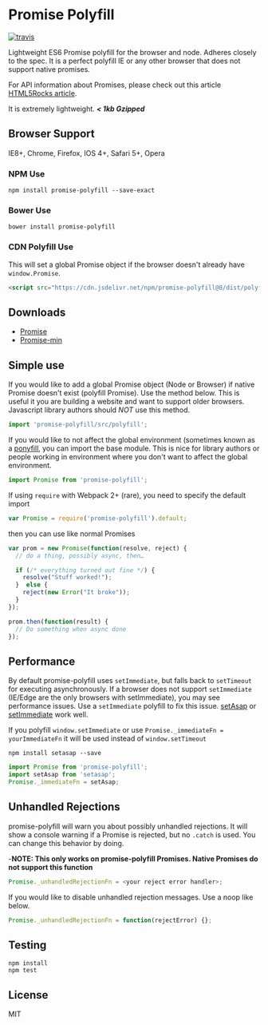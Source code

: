 # Promise Polyfill

[![travis][travis-image]][travis-url]

[travis-image]: https://img.shields.io/travis/taylorhakes/promise-polyfill.svg?style=flat
[travis-url]: https://travis-ci.org/taylorhakes/promise-polyfill

Lightweight ES6 Promise polyfill for the browser and node. Adheres closely to
the spec. It is a perfect polyfill IE or any other browser that does
not support native promises.

For API information about Promises, please check out this article
[HTML5Rocks article](http://www.html5rocks.com/en/tutorials/es6/promises/).

It is extremely lightweight. **_< 1kb Gzipped_**

## Browser Support

IE8+, Chrome, Firefox, IOS 4+, Safari 5+, Opera

### NPM Use

```
npm install promise-polyfill --save-exact
```

### Bower Use

```
bower install promise-polyfill
```

### CDN Polyfill Use

This will set a global Promise object if the browser doesn't already have `window.Promise`.

```html
<script src="https://cdn.jsdelivr.net/npm/promise-polyfill@8/dist/polyfill.min.js"></script>
```

## Downloads

* [Promise](https://raw.github.com/taylorhakes/promise-polyfill/master/dist/polyfill.js)
* [Promise-min](https://raw.github.com/taylorhakes/promise-polyfill/master/dist/polyfill.min.js)

## Simple use

If you would like to add a global Promise object (Node or Browser) if native Promise doesn't exist (polyfill Promise). Use the method below. This is useful it you are building a website and want to support older browsers.
Javascript library authors should _NOT_ use this method.

```js
import 'promise-polyfill/src/polyfill';
```

If you would like to not affect the global environment (sometimes known as a [ponyfill](https://github.com/sindresorhus/ponyfill), you can import the base module. This is nice for library authors or people working in environment where you don't want
to affect the global environment.

```js
import Promise from 'promise-polyfill';
```

If using `require` with Webpack 2+ (rare), you need to specify the default import

```js
var Promise = require('promise-polyfill').default;
```

then you can use like normal Promises

```js
var prom = new Promise(function(resolve, reject) {
  // do a thing, possibly async, then…

  if (/* everything turned out fine */) {
    resolve("Stuff worked!");
  }  else {
    reject(new Error("It broke"));
  }
});

prom.then(function(result) {
  // Do something when async done
});
```

## Performance

By default promise-polyfill uses `setImmediate`, but falls back to `setTimeout`
for executing asynchronously. If a browser does not support `setImmediate`
(IE/Edge are the only browsers with setImmediate), you may see performance
issues. Use a `setImmediate` polyfill to fix this issue.
[setAsap](https://github.com/taylorhakes/setAsap) or
[setImmediate](https://github.com/YuzuJS/setImmediate) work well.

If you polyfill `window.setImmediate` or use `Promise._immediateFn = yourImmediateFn` it will be used instead of `window.setTimeout`

```
npm install setasap --save
```

```js
import Promise from 'promise-polyfill';
import setAsap from 'setasap';
Promise._immediateFn = setAsap;
```

## Unhandled Rejections

promise-polyfill will warn you about possibly unhandled rejections. It will show
a console warning if a Promise is rejected, but no `.catch` is used. You can
change this behavior by doing.

-**NOTE: This only works on promise-polyfill Promises. Native Promises do not support this function**

```js
Promise._unhandledRejectionFn = <your reject error handler>;
```

If you would like to disable unhandled rejection messages. Use a noop like
below.

```js
Promise._unhandledRejectionFn = function(rejectError) {};
```

## Testing

```
npm install
npm test
```

## License

MIT
